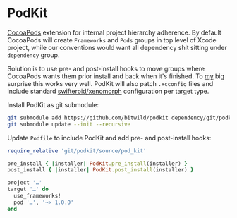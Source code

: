 # PodKit

[CocoaPods](https://github.com/CocoaPods/CocoaPods) extension for internal project hierarchy adherence. By default CocoaPods will create `Frameworks` and
`Pods` groups in top level of Xcode project, while our conventions would want all dependency shit sitting under `dependency` group.

Solution is to use pre- and post-install hooks to move groups where CocoaPods wants them prior install and back when it's finished. To [my](https://github.com/ianbytchek) big surprise this works very well. PodKit will also patch `.xcconfig` files and include standard [swifteroid/xenomorph](https://github.com/swifteroid/xenomorph) configuration per target type.

Install PodKit as git submodule:

```sh
git submodule add https://github.com/bitwild/podkit dependency/git/podkit
git submodule update --init --recursive
```

Update `Podfile` to include PodKit and add pre- and post-install hooks:

```ruby
require_relative 'git/podkit/source/pod_kit'

pre_install { |installer| PodKit.pre_install(installer) }
post_install { |installer| PodKit.post_install(installer) }

project '…'
target '…' do
  use_frameworks!
  pod '…', '~> 1.0.0'
end
```